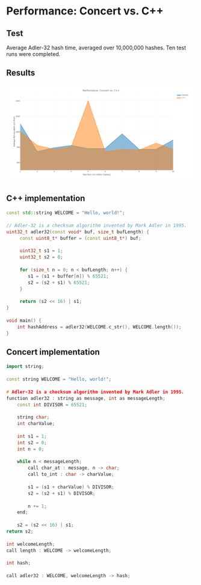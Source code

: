 # Performance: Concert vs. C++

## Test

Average Adler-32 hash time, averaged over 10,000,000 hashes. Ten test runs were completed.

## Results

![Concert vs. C++ Graph](https://raw.githubusercontent.com/puckowski/concert/master/Performance%20Concert%20vs%20C%2B%2B.png)

## C++ implementation

```cpp
const std::string WELCOME = "Hello, world!";

// Adler-32 is a checksum algorithm invented by Mark Adler in 1995.
uint32_t adler32(const void* buf, size_t bufLength) {
     const uint8_t* buffer = (const uint8_t*) buf;

     uint32_t s1 = 1;
     uint32_t s2 = 0;

     for (size_t n = 0; n < bufLength; n++) {
        s1 = (s1 + buffer[n]) % 65521;
        s2 = (s2 + s1) % 65521;
     }  
     
     return (s2 << 16) | s1;
}

void main() {
    int hashAddress = adler32(WELCOME.c_str(), WELCOME.length());
}
```

## Concert implementation

```cpp
import string;

const string WELCOME = "Hello, world!";

# Adler-32 is a checksum algorithm invented by Mark Adler in 1995.
function adler32 : string as message, int as messageLength;
    const int DIVISOR = 65521;

    string char;
    int charValue;
  
    int s1 = 1;
    int s2 = 0;
    int n = 0;
  
    while n < messageLength;
        call char_at : message, n -> char;
        call to_int : char -> charValue;
    
        s1 = (s1 + charValue) % DIVISOR;
        s2 = (s2 + s1) % DIVISOR;
    
        n += 1;
    end;
  
    s2 = (s2 << 16) | s1;
return s2;

int welcomeLength;
call length : WELCOME -> welcomeLength;

int hash;

call adler32 : WELCOME, welcomeLength -> hash;
```
